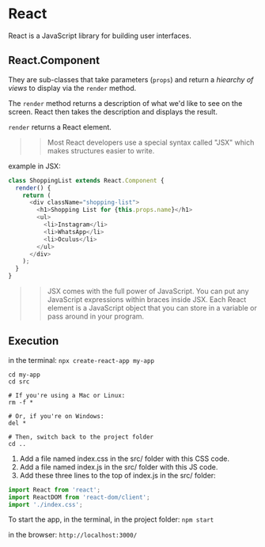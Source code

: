 # React

React is a JavaScript library for building user interfaces.

## React.Component

They are sub-classes that take parameters (`props`) and return a *hiearchy of views* to display via the `render` method. 

The `render` method returns a description of what we'd like to see on the screen. React then takes the description and displays the result. 

`render` returns a React element. 

>> Most React developers use a special syntax called "JSX" which makes structures easier to write.

example in JSX:

```js
class ShoppingList extends React.Component {
  render() {
    return (
      <div className="shopping-list">
        <h1>Shopping List for {this.props.name}</h1>
        <ul>
          <li>Instagram</li>
          <li>WhatsApp</li>
          <li>Oculus</li>
        </ul>
      </div>
    );
  }
}
```

>> JSX comes with the full power of JavaScript. You can put any JavaScript expressions within braces inside JSX. Each React element is a JavaScript object that you can store in a variable or pass around in your program.

## Execution
in the terminal: `npx create-react-app my-app`

```
cd my-app
cd src

# If you're using a Mac or Linux:
rm -f *

# Or, if you're on Windows:
del *

# Then, switch back to the project folder
cd ..
```

1. Add a file named index.css in the src/ folder with this CSS code.
2. Add a file named index.js in the src/ folder with this JS code.
3. Add these three lines to the top of index.js in the src/ folder:

```js
import React from 'react';
import ReactDOM from 'react-dom/client';
import './index.css';
```

To start the app, in the terminal, in the project folder: `npm start`

in the browser: `http://localhost:3000/`